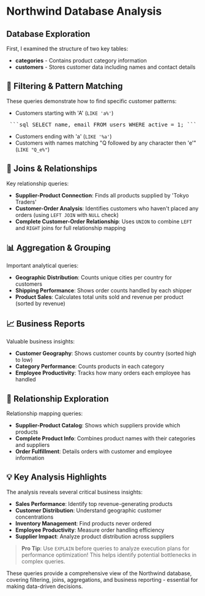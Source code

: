 # Northwind Database Analysis

## Database Exploration
First, I examined the structure of two key tables:
- **categories** - Contains product category information
- **customers** - Stores customer data including names and contact details


## 🔎 Filtering & Pattern Matching
These queries demonstrate how to find specific customer patterns:
- Customers starting with 'A' (`LIKE 'a%'`)
<pre> ```sql SELECT name, email FROM users WHERE active = 1; ``` </pre>
- Customers ending with 'a' (`LIKE '%a'`)
- Customers with names matching "Q followed by any character then 'e'" (`LIKE "Q_e%"`)

## 🤝 Joins & Relationships
Key relationship queries:
- **Supplier-Product Connection**: Finds all products supplied by 'Tokyo Traders'
- **Customer-Order Analysis**: Identifies customers who haven't placed any orders (using `LEFT JOIN` with `NULL` check)
- **Complete Customer-Order Relationship**: Uses `UNION` to combine `LEFT` and `RIGHT` joins for full relationship mapping

## 📊 Aggregation & Grouping
Important analytical queries:
- **Geographic Distribution**: Counts unique cities per country for customers
- **Shipping Performance**: Shows order counts handled by each shipper
- **Product Sales**: Calculates total units sold and revenue per product (sorted by revenue)

## 📈 Business Reports
Valuable business insights:
- **Customer Geography**: Shows customer counts by country (sorted high to low)
- **Category Performance**: Counts products in each category
- **Employee Productivity**: Tracks how many orders each employee has handled

## 🔗 Relationship Exploration
Relationship mapping queries:
- **Supplier-Product Catalog**: Shows which suppliers provide which products
- **Complete Product Info**: Combines product names with their categories and suppliers
- **Order Fulfillment**: Details orders with customer and employee information

## 💡 Key Analysis Highlights
The analysis reveals several critical business insights:
- **Sales Performance**: Identify top revenue-generating products
- **Customer Distribution**: Understand geographic customer concentrations
- **Inventory Management**: Find products never ordered
- **Employee Productivity**: Measure order handling efficiency
- **Supplier Impact**: Analyze product distribution across suppliers

> **Pro Tip**: Use `EXPLAIN` before queries to analyze execution plans for performance optimization! This helps identify potential bottlenecks in complex queries.

These queries provide a comprehensive view of the Northwind database, covering filtering, joins, aggregations, and business reporting - essential for making data-driven decisions.
